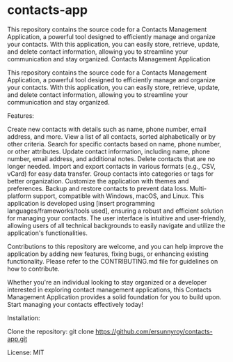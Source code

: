 # contacts-app
This repository contains the source code for a Contacts Management Application, a powerful tool designed to efficiently manage and organize your contacts. With this application, you can easily store, retrieve, update, and delete contact information, allowing you to streamline your communication and stay organized.
Contacts Management Application

This repository contains the source code for a Contacts Management Application, a powerful tool designed to efficiently manage and organize your contacts. With this application, you can easily store, retrieve, update, and delete contact information, allowing you to streamline your communication and stay organized.

Features:

Create new contacts with details such as name, phone number, email address, and more.
View a list of all contacts, sorted alphabetically or by other criteria.
Search for specific contacts based on name, phone number, or other attributes.
Update contact information, including name, phone number, email address, and additional notes.
Delete contacts that are no longer needed.
Import and export contacts in various formats (e.g., CSV, vCard) for easy data transfer.
Group contacts into categories or tags for better organization.
Customize the application with themes and preferences.
Backup and restore contacts to prevent data loss.
Multi-platform support, compatible with Windows, macOS, and Linux.
This application is developed using [insert programming languages/frameworks/tools used], ensuring a robust and efficient solution for managing your contacts. The user interface is intuitive and user-friendly, allowing users of all technical backgrounds to easily navigate and utilize the application's functionalities.

Contributions to this repository are welcome, and you can help improve the application by adding new features, fixing bugs, or enhancing existing functionality. Please refer to the CONTRIBUTING.md file for guidelines on how to contribute.

Whether you're an individual looking to stay organized or a developer interested in exploring contact management applications, this Contacts Management Application provides a solid foundation for you to build upon. Start managing your contacts effectively today!

Installation:

Clone the repository: git clone https://github.com/ersunnyroy/contacts-app.git

License: MIT
